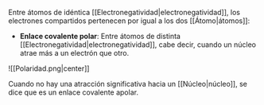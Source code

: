 
Entre átomos de idéntica [[Electronegatividad|electronegatividad]], los electrones compartidos pertenecen por igual a los dos [[Átomo|átomos]]:

- **Enlace covalente polar**: Entre átomos de distinta [[Electronegatividad|electronegatividad]], cabe decir, cuando un núcleo atrae más a un electrón que otro.

![[Polaridad.png|center]]

Cuando no hay una atracción significativa hacia un [[Núcleo|núcleo]], se dice que es un enlace covalente apolar.  
